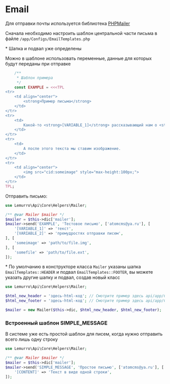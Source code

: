 # Email
Для отправки почты используется библиотека [PHPMailer](https://github.com/PHPMailer/PHPMailer)

Сначала необходимо настроить шаблон центральной части письма в файле `/app/Configs/EmailTemplates.php`

\* Шапка и подвал уже определены

Можно в шаблоне использовать переменные, данные для которых будут переданы при отправке
```php
    /**
     * Шаблон примера
     */
    const EXAMPLE = <<<TPL
<tr>
    <td align="center">
        <strong>Пример письма</strong>
    </td>
</tr>
<tr>
    <td>
        Какой-то <strong>[VARIABLE_1]</strong> рассказывающий нам о <strong>[VARIABLE_2]</strong>.
    </td>
</tr>
<tr>
    <td>
        А после этого текста мы ставим изображение.
    </td>
</tr>
<tr>
    <td align="center">
        <img src="cid:someimage" style="max-height:100px;">
    </td>
</tr>
TPL;
```

Отправить письмо:
```php
use Lemurro\Api\Core\Helpers\Mailer;

/** @var Mailer $mailer */
$mailer = $this->dic['mailer'];
$mailer->send('EXAMPLE', 'Тестовое письмо', ['atomcms@ya.ru'], [
    '[VARIABLE_1]' => 'текст',
    '[VARIABLE_2]' => 'премудростях отправки писем',
], [
    'someimage' => 'path/to/file.img',
], [
    'somefile' => 'path/to/file.ext',
]);
```
\* По умолчанию в конструкторе класса `Mailer` указаны шапка `EmailTemplates::HEADER` и подвал `EmailTemplates::FOOTER`, вы можете указать другие шапку и подвал, создав новый класс
```php
use Lemurro\Api\Core\Helpers\Mailer;

$html_new_header = 'здесь-html-код'; // Смотрите пример здесь api/app/Configs/EmailTemplates.php в константе HEADER
$html_new_footer = 'здесь-html-код'; // Смотрите пример здесь api/app/Configs/EmailTemplates.php в константе FOOTER

$mailer = new Mailer($this->dic, $html_new_header, $html_new_footer);
```

### Встроенный шаблон SIMPLE_MESSAGE
В системе уже есть простой шаблон для писем, когда нужно отправить всего лишь одну строку
```php
use Lemurro\Api\Core\Helpers\Mailer;

/** @var Mailer $mailer */
$mailer = $this->dic['mailer'];
$mailer->send('SIMPLE_MESSAGE', 'Простое письмо', ['atomcms@ya.ru'], [
    '[CONTENT]' => 'Текст в виде одной строки',
]);
```